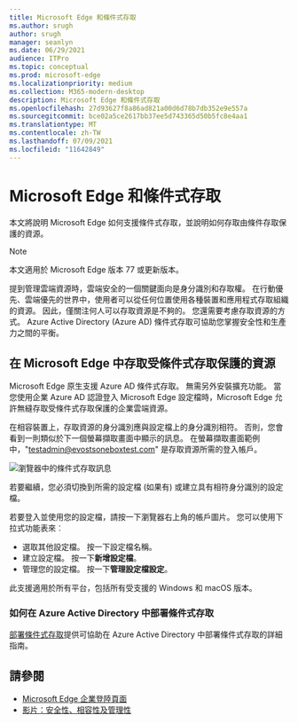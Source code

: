 ```yaml
---
title: Microsoft Edge 和條件式存取
ms.author: srugh
author: srugh
manager: seanlyn
ms.date: 06/29/2021
audience: ITPro
ms.topic: conceptual
ms.prod: microsoft-edge
ms.localizationpriority: medium
ms.collection: M365-modern-desktop
description: Microsoft Edge 和條件式存取
ms.openlocfilehash: 27d93627f8a86ad821a00d6d78b7db352e9e557a
ms.sourcegitcommit: bce02a5ce2617bb37ee5d743365d50b5fc8e4aa1
ms.translationtype: MT
ms.contentlocale: zh-TW
ms.lasthandoff: 07/09/2021
ms.locfileid: "11642849"
---
```

# <a name="microsoft-edge-and-conditional-access"></a>Microsoft Edge 和條件式存取
  
本文將說明 Microsoft Edge 如何支援條件式存取，並說明如何存取由條件存取保護的資源。

> [!NOTE]
> 本文適用於 Microsoft Edge 版本 77 或更新版本。

提到管理雲端資源時，雲端安全的一個關鍵面向是身分識別和存取權。 在行動優先、雲端優先的世界中，使用者可以從任何位置使用各種裝置和應用程式存取組織的資源。 因此，僅關注何人可以存取資源是不夠的。 您還需要考慮存取資源的方式。 Azure Active Directory (Azure AD) 條件式存取可協助您掌握安全性和生產力之間的平衡。

## <a name="accessing-conditional-access-protected-resources-in-microsoft-edge"></a>在 Microsoft Edge 中存取受條件式存取保護的資源

Microsoft Edge 原生支援 Azure AD 條件式存取。 無需另外安裝擴充功能。 當您使用企業 Azure AD 認證登入 Microsoft Edge 設定檔時，Microsoft Edge 允許無縫存取受條件式存取保護的企業雲端資源。

在相容裝置上，存取資源的身分識別應與設定檔上的身分識別相符。  否則，您會看到一則類似於下一個螢幕擷取畫面中顯示的訊息。 在螢幕擷取畫面範例中，"testadmin@evostsoneboxtest.com" 是存取資源所需的登入帳戶。

![瀏覽器中的條件式存取訊息](./media/edge-security/microsoft-edge-security-conditional-access.png)

若要繼續，您必須切換到所需的設定檔 (如果有) 或建立具有相符身分識別的設定檔。

若要登入並使用您的設定檔，請按一下瀏覽器右上角的帳戶圖片。 您可以使用下拉式功能表來︰

- 選取其他設定檔。 按一下設定檔名稱。
- 建立設定檔。 按一下**新增設定檔**。
- 管理您的設定檔。 按一下**管理設定檔設定**。

此支援適用於所有平台，包括所有受支援的 Windows 和 macOS 版本。

### <a name="how-to-deploy-conditional-access-in-azure-active-directory"></a>如何在 Azure Active Directory 中部署條件式存取

[部署條件式存取](/azure/active-directory/conditional-access/plan-conditional-access)提供可協助在 Azure Active Directory 中部署條件式存取的詳細指南。

## <a name="see-also"></a>請參閱

- [Microsoft Edge 企業登陸頁面](https://aka.ms/EdgeEnterprise)
- [影片：安全性、相容性及管理性](/microsoft-edge-video-security-compatibility-manageability.md)